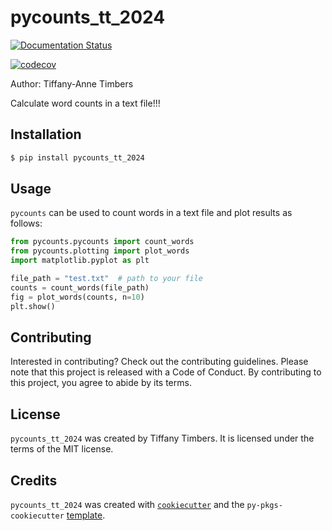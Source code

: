# pycounts_tt_2024

[![Documentation Status](https://readthedocs.org/projects/pycounts-tt-2024/badge/?version=latest)](https://pycounts-tt-2024.readthedocs.io/en/latest/?badge=latest)

[![codecov](https://codecov.io/gh/ttimbers/pycounts_tt_2024/graph/badge.svg?token=0KMZ9OEBGI)](https://codecov.io/gh/ttimbers/pycounts_tt_2024)

Author: Tiffany-Anne Timbers

Calculate word counts in a text file!!!

## Installation

```bash
$ pip install pycounts_tt_2024
```

## Usage

`pycounts` can be used to count words in a text file and plot results
as follows:

```python
from pycounts.pycounts import count_words
from pycounts.plotting import plot_words
import matplotlib.pyplot as plt

file_path = "test.txt"  # path to your file
counts = count_words(file_path)
fig = plot_words(counts, n=10)
plt.show()
```


## Contributing

Interested in contributing? Check out the contributing guidelines. Please note that this project is released with a Code of Conduct. By contributing to this project, you agree to abide by its terms.

## License

`pycounts_tt_2024` was created by Tiffany Timbers. It is licensed under the terms of the MIT license.

## Credits

`pycounts_tt_2024` was created with [`cookiecutter`](https://cookiecutter.readthedocs.io/en/latest/) and the `py-pkgs-cookiecutter` [template](https://github.com/py-pkgs/py-pkgs-cookiecutter).
